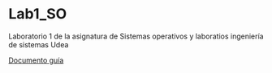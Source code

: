 # Lab1_SO
Laboratorio 1 de la asignatura de Sistemas operativos y laboratios ingeniería de sistemas Udea

[Documento guía](https://docs.google.com/document/d/1rEcxJF22PGmmgD_FsE3m_aYGj9yiaK6nIYqVizMqr_Q/edit?tab=t.0#heading=h.69exl28wgcl9)